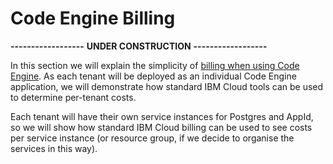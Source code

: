 # Code Engine Billing

**------------------**
**UNDER CONSTRUCTION**
**------------------**

In this section we will explain the simplicity of [billing when using Code Engine](https://cloud.ibm.com/docs/codeengine?topic=codeengine-pricing).  As each tenant will be deployed as an individual Code Engine application, we will demonstrate how standard IBM Cloud tools can be used to determine per-tenant costs.

Each tenant will have their own service instances for Postgres and AppId, so we will show how standard IBM Cloud billing can be used to see costs per service instance (or resource group, if we decide to organise the services in this way).